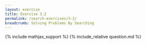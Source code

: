 ```yaml
---
layout: exercise
title: Exercise 3.2
permalink: /search-exercises/3-2/
breadcrumb: Solving Problems By Searching
---
```


{% include mathjax_support %}
{% include_relative question.md %}
